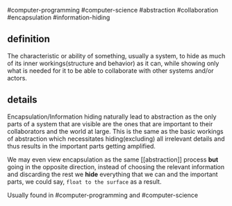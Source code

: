 #computer-programming
#computer-science
#abstraction 
#collaboration 
#encapsulation 
#information-hiding

## definition
The characteristic or ability of something, usually a system, to hide as much of its inner workings(structure and behavior) as it can, while showing only what is needed for it to be able to collaborate with other systems and/or actors.

## details
Encapsulation/Information hiding naturally lead to abstraction as the only parts of a system that are visible are the ones that are important to their collaborators and the world at large. This is the same as the basic workings of abstraction which necessitates hiding(excluding) all irrelevant details and thus results in the important parts getting amplified.

We may even view encapsulation as the same [[abstraction]] process **but** going in the opposite direction, instead of choosing the relevant information and discarding the rest we **hide** everything that we can and the important parts, we could say, `float to the surface` as a result.

Usually found in #computer-programming and #computer-science
